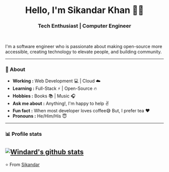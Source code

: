 
<h1 align="center"> Hello, I'm Sikandar Khan 👨‍💻 </h1>

<h3 align="center">  Tech Enthusiast | Computer Engineer </h3> <br>

I'm a software engineer who is passionate about making open-source more accessible, creating technology to elevate people, and building community.

---------------------------------------------------------------------------------------------------------------------------------------------------------------------------------
### 🤔 About
-  **Working :**  Web Development :computer: | Cloud :cloud: 
-  **Learning :** Full-Stack :zap: | Open-Source :fire:	
-  **Hobbies :** Books :books: | Music :headphones:
-  **Ask me about :** Anything!, I'm happy to help :v:
-  **Fun fact :** When most developer loves coffee:sweat_smile: But, I prefer tea :heart: 
-  **Pronouns :** He/Him/His :innocent:

---------------------------------------------------------------------------------------------------------------------------------------------------------------------------------


### 📊 Profile stats
[![Windard's github stats](https://github-readme-stats.vercel.app/api?username=Sikandarkhan&show_icons=true)](https://github.com/Sikandarkhan)
---
⭐️ From [Sikandar](https://github.com/Sikandarkhan/)

<!--### <img src="https://media.giphy.com/media/VgCDAzcKvsR6OM0uWg/giphy.gif" width="50"> A little more about me...  

```javascript
const ashraf = {
    pronouns: "He" | "Him",
    askMeAbout: ["app dev", "web dev", "tech"],
    technologies:{
        backEnd: ["nodejs", "express", "python"],
        fronEnd: ["angular"],
        mobileApp: ["ionic","angular"],
        database: ["mongo","mySql"],
        serverless: ["mongo-realm","aws-lambda"],
        devOps: ["AWS", "Nginx", "Jenkins"],
        misc: ["Firebase", "Socket.IO"]
    },
    architecture: ["Serverless Architecture", "microservices", "event-driven", "Single page applications"],
} -->
